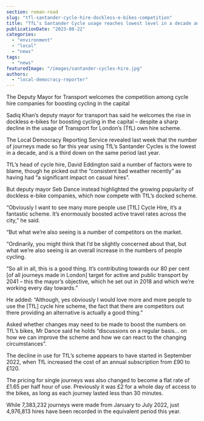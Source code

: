 ```yaml
---
section: roman-road
slug: "tfl-santander-cycle-hire-dockless-e-bikes-competition"
title: "TfL’s Santander Cycle usage reaches lowest level in a decade amid growing popularity of dockless e-bikes"
publicationDate: "2023-08-22"
categories: 
  - "environment"
  - "local"
  - "news"
tags: 
  - "news"
featuredImage: "/images/santander-cycles-hire.jpg"
authors: 
  - "local-democracy-reporter"
---
```


The Deputy Mayor for Transport welcomes the competition among cycle hire companies for boosting cycling in the capital

Sadiq Khan’s deputy mayor for transport has said he welcomes the rise in dockless e-bikes for boosting cycling in the capital – despite a sharp decline in the usage of Transport for London’s (TfL) own hire scheme.

The Local Democracy Reporting Service revealed last week that the number of journeys made so far this year using TfL’s Santander Cycles is the lowest in a decade, and is a third down on the same period last year.

TfL’s head of cycle hire, David Eddington said a number of factors were to blame, though he picked out the “consistent bad weather recently” as having had “a significant impact on casual hires”.

But deputy mayor Seb Dance instead highlighted the growing popularity of dockless e-bike companies, which now compete with TfL’s docked scheme.

“Obviously I want to see many more people use \[TfL\] Cycle Hire, it’s a fantastic scheme. It’s enormously boosted active travel rates across the city,” he said.

“But what we’re also seeing is a number of competitors on the market.

“Ordinarily, you might think that I’d be slightly concerned about that, but what we’re also seeing is an overall increase in the numbers of people cycling.

“So all in all, this is a good thing. It’s contributing towards our 80 per cent \[of all journeys made in London\] target for active and public transport by 2041 – this the mayor’s objective, which he set out in 2018 and which we’re working every day towards.”

He added: “Although, yes obviously I would love more and more people to use the \[TfL\] cycle hire scheme, the fact that there are competitors out there providing an alternative is actually a good thing.”

Asked whether changes may need to be made to boost the numbers on TfL’s bikes, Mr Dance said he holds “discussions on a regular basis… on how we can improve the scheme and how we can react to the changing circumstances”.

The decline in use for TfL’s scheme appears to have started in September 2022, when TfL increased the cost of an annual subscription from £90 to £120.

The pricing for single journeys was also changed to become a flat rate of £1.65 per half hour of use. Previously it was £2 for a whole day of access to the bikes, as long as each journey lasted less than 30 minutes.

While 7,383,232 journeys were made from January to July 2022, just 4,976,813 hires have been recorded in the equivalent period this year.


